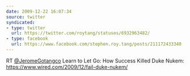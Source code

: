 ```yaml
---
date: 2009-12-22 16:07:34
source: twitter
syndicated:
- type: twitter
  url: https://twitter.com/roytang/statuses/6932963482/
- type: facebook
  url: https://www.facebook.com/stephen.roy.tang/posts/211172433340
---
```


RT [@JeromeGotangco](https://twitter.com/JeromeGotangco/) Learn to Let Go: How Success Killed Duke Nukem: https://www.wired.com/2009/12/fail-duke-nukem/